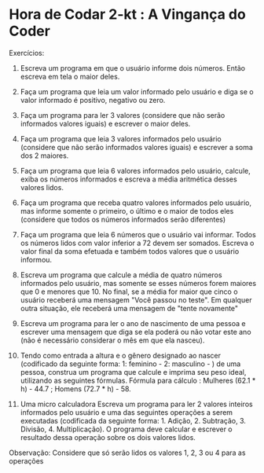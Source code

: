 # Hora de Codar 2-kt : A Vingança do Coder 

Exercícios: 

1. Escreva um programa em que o usuário informe dois números. Então escreva em tela o maior deles.
2. Faça um programa que leia um valor informado pelo usuário e diga se o valor informado é positivo, negativo ou zero.
3. Faça um programa para ler 3 valores (considere que não serão informados valores iguais) e escrever o maior deles.
4. Faça um programa que leia 3 valores informados pelo usuário (considere que não serão informados valores iguais) e escrever a soma dos 2 maiores.
5.  Faça um programa que leia 6 valores informados pelo usuário, calcule, exiba os números informados e escreva a média aritmética desses valores lidos.
6. Faça um programa que receba quatro valores informados pelo usuário, mas informe somente o primeiro, o último e o maior de todos eles (considere que todos os números informados serão diferentes)
7. Faça um programa que leia 6 números que o usuário vai informar. Todos os números lidos com valor inferior a 72 devem ser somados. Escreva o valor final da soma efetuada e também todos valores que o usuário informou.  
8. Escreva um programa que calcule a média de quatro números informados pelo usuário, mas somente se esses números forem maiores que 0 e menores que 10. No final, se a média for maior que cinco o usuário receberá uma mensagem "Você passou no teste". Em qualquer outra situação, ele receberá uma mensagem de "tente novamente"
9. Escreva um programa para ler o ano de nascimento de uma pessoa e escrever uma mensagem que diga se ela poderá ou não votar este ano (não é necessário considerar o mês em que ela nasceu).
10. Tendo como entrada a altura e o gênero designado ao nascer (codificado da seguinte forma: 1: feminino - 2: masculino - ) de uma pessoa, construa um programa que calcule e imprima seu peso ideal, utilizando as seguintes fórmulas.
Fórmula para cálculo : Mulheres (62.1 * h) - 44.7 ; Homens (72.7 * h) - 58.
   
11. Uma micro calculadora
Escreva um programa para ler 2 valores inteiros informados pelo usuário e uma das seguintes operações a serem executadas (codificada da seguinte forma: 1. Adição, 2. Subtração, 3. Divisão, 4. Multiplicação).
O programa deve calcular e escrever o resultado dessa operação sobre os dois valores lidos. 

Observação: Considere que só serão lidos os valores 1, 2, 3 ou 4 para as operações


